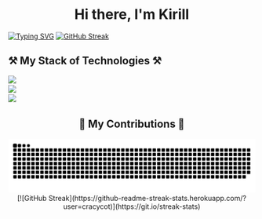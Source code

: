 ## <h1 align="center">Hi there, I'm <a>Kirill</a>
<a> [![Typing SVG](https://readme-typing-svg.herokuapp.com?color=A70EF7&lines=ITMO+computer+science+student)](https://git.io/typing-svg) </a>
<a> [![GitHub Streak](https://github-readme-streak-stats.herokuapp.com/?user=cracycot)](https://git.io/streak-stats) </a>
<h2>⚒️ My Stack of Technologies ⚒️</h2>
        <img src="https://skillicons.dev/icons?i=python,django, c,cpp,opengl"/><br>
        <img src="https://skillicons.dev/icons?i=git,github,cmake" /><br>
        <img src="https://skillicons.dev/icons?i=mysql,sqlite" />


<div align="center">
    <h2>🐍 My Contributions 🐍</h2>
    <img alt="snake eating my contributions" src="https://raw.githubusercontent.com/salesp07/salesp07/output/github-contribution-grid-snake.svg" />
</div>

<div align="center">
    [![GitHub Streak](https://github-readme-streak-stats.herokuapp.com/?user=cracycot)](https://git.io/streak-stats)
</div>
